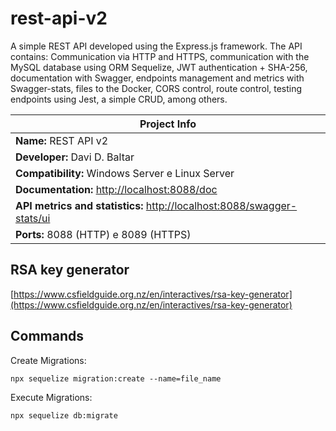 # rest-api-v2
A simple REST API developed using the Express.js framework. The API contains: Communication via HTTP and HTTPS, communication with the MySQL database using ORM Sequelize, JWT authentication + SHA-256, documentation with Swagger, endpoints management and metrics with Swagger-stats, files to the Docker, CORS control, route control, testing endpoints using Jest, a simple CRUD, among others.

| Project Info |
|--------------|
| **Name:** REST API v2 |
| **Developer:** Davi D. Baltar |
| **Compatibility:** Windows Server e Linux Server |
| **Documentation:** [http://localhost:8088/doc](http://localhost:8088/doc) |
| **API metrics and statistics:** [http://localhost:8088/swagger-stats/ui](http://localhost:8088/swagger-stats/ui) |
| **Ports:** 8088 (HTTP) e 8089 (HTTPS) |


## RSA key generator
[https://www.csfieldguide.org.nz/en/interactives/rsa-key-generator](https://www.csfieldguide.org.nz/en/interactives/rsa-key-generator)

## Commands

Create Migrations:
```
npx sequelize migration:create --name=file_name
```

Execute Migrations:
```
npx sequelize db:migrate
```
